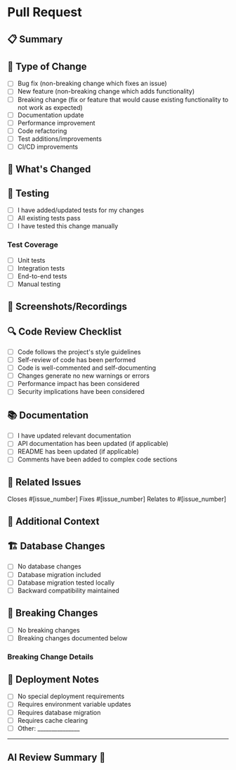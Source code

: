 # Pull Request

## 📋 Summary
<!-- Provide a brief description of the changes in this PR -->

## 🔧 Type of Change
<!-- Check all that apply -->
- [ ] Bug fix (non-breaking change which fixes an issue)
- [ ] New feature (non-breaking change which adds functionality)
- [ ] Breaking change (fix or feature that would cause existing functionality to not work as expected)
- [ ] Documentation update
- [ ] Performance improvement
- [ ] Code refactoring
- [ ] Test additions/improvements
- [ ] CI/CD improvements

## 🚀 What's Changed
<!-- Describe your changes in detail -->

## 🧪 Testing
<!-- Describe the tests that you ran to verify your changes -->
- [ ] I have added/updated tests for my changes
- [ ] All existing tests pass
- [ ] I have tested this change manually

### Test Coverage
<!-- If applicable, describe what you've tested -->
- [ ] Unit tests
- [ ] Integration tests
- [ ] End-to-end tests
- [ ] Manual testing

## 📸 Screenshots/Recordings
<!-- If your changes include UI updates, please add screenshots or recordings -->

## 🔍 Code Review Checklist
<!-- For reviewers -->
- [ ] Code follows the project's style guidelines
- [ ] Self-review of code has been performed
- [ ] Code is well-commented and self-documenting
- [ ] Changes generate no new warnings or errors
- [ ] Performance impact has been considered
- [ ] Security implications have been considered

## 📚 Documentation
- [ ] I have updated relevant documentation
- [ ] API documentation has been updated (if applicable)
- [ ] README has been updated (if applicable)
- [ ] Comments have been added to complex code sections

## 🔗 Related Issues
<!-- Link to related issues -->
Closes #[issue_number]
Fixes #[issue_number]
Relates to #[issue_number]

## 🌟 Additional Context
<!-- Add any other context about the PR here -->

## 🏗️ Database Changes
<!-- If this PR includes database changes -->
- [ ] No database changes
- [ ] Database migration included
- [ ] Database migration tested locally
- [ ] Backward compatibility maintained

## 🚨 Breaking Changes
<!-- If this introduces breaking changes, describe them here -->
- [ ] No breaking changes
- [ ] Breaking changes documented below

### Breaking Change Details
<!-- Describe what breaks and how to migrate -->

## 📝 Deployment Notes
<!-- Special deployment considerations -->
- [ ] No special deployment requirements
- [ ] Requires environment variable updates
- [ ] Requires database migration
- [ ] Requires cache clearing
- [ ] Other: _______________

---

## AI Review Summary 🤖
<!-- This section will be filled by automated AI review -->
<!-- AI-powered insights and suggestions will appear here after the PR is created -->